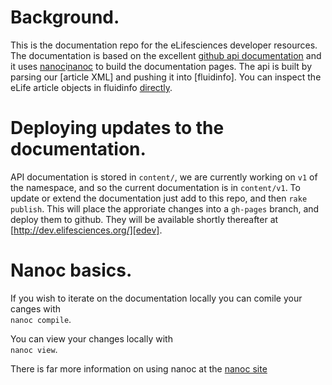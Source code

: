 # Background.

This is the documentation repo for the eLifesciences developer resources. The documentation is based on the excellent [github api documentation][gitapi] 
and it uses [nanoc]i[nanoc] to build the documentation pages. The api is built by parsing our [article XML] and pushing it into [fluidinfo]. You can inspect 
the eLife article objects in fluidinfo [directly][efi].

[gitapi]: http://developer.github.com/v3/
[nanoc]: http://nanoc.stoneship.org/
[fi]: http://fluidinfo.com/
[efi]: https://explorer.fluidinfo.com/fluidinfo/elifesciences.org

# Deploying updates to the documentation.

API documentation is stored in `content/`, we are currently working on `v1` of the namespace, and so the current documentation is in `content/v1`. To update or extend the documentation just add to this repo, and then `rake publish`. This will place the approriate changes into a `gh-pages` branch, and deploy them to github. They will be available shortly thereafter at [http://dev.elifesciences.org/][edev].

[edev]: http://dev.elifesciences.org/

# Nanoc basics. 

If you wish to iterate on the documentation locally you can comile your canges with  
`nanoc compile`.

You can view your changes locally with  
`nanoc view`.

There is far more information on using nanoc at the [nanoc site][ndocs]

[ndocs]: http://nanoc.stoneship.org/docs/
